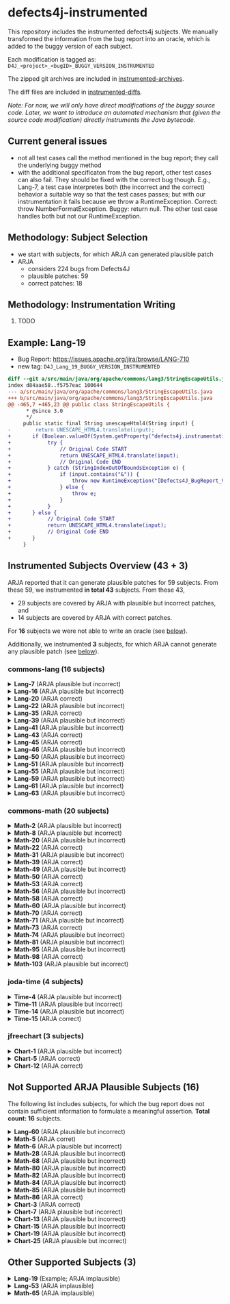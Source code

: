 # defects4j-instrumented

This repository includes the instrumented defects4j subjects. We manually transformed the information from the bug report into an oracle, which is added to the buggy version of each subject.

Each modification is tagged as: `D4J_<project>_<bugID>_BUGGY_VERSION_INSTRUMENTED`

The zipped git archives are included in [instrumented-archives](./instrumented-archives).

The diff files are included in [instrumented-diffs](./instrumented-diffs).

*Note: For now, we will only have direct modifications of the buggy source code. Later, we want to introduce an automated mechanism that (given the source code modification) directly instruments the Java bytecode.*

## Current general issues

* not all test cases call the method mentioned in the bug report; they call the underlying buggy method
* with the additional specificaton from the bug report, other test cases can also fail. They should be fixed with the correct bug though. E.g., Lang-7, a test case interpretes both (the incorrect and the correct) behavior a suitable way so that the test cases passes; but with our instrumentation it fails because we throw a RuntimeException. Correct: throw NumberFormatException. Buggy: return null. The other test case handles both but not our RuntimeException.

## Methodology: Subject Selection

* we start with subjects, for which ARJA can generated plausible patch
* ARJA
	* considers 224 bugs from Defects4J
	* plausible patches: 59
	* correct patches: 18

## Methodology: Instrumentation Writing

1. TODO

## Example: Lang-19

* Bug Report: https://issues.apache.org/jira/browse/LANG-710
* new tag: `D4J_Lang_19_BUGGY_VERSION_INSTRUMENTED`

```diff
diff --git a/src/main/java/org/apache/commons/lang3/StringEscapeUtils.java b/src/main/java/org/apache/commons/lang3/StringEscapeUtils.java
index d84aae58..f5757eac 100644
--- a/src/main/java/org/apache/commons/lang3/StringEscapeUtils.java
+++ b/src/main/java/org/apache/commons/lang3/StringEscapeUtils.java
@@ -465,7 +465,23 @@ public class StringEscapeUtils {
      * @since 3.0
      */
     public static final String unescapeHtml4(String input) {
-        return UNESCAPE_HTML4.translate(input);
+       if (Boolean.valueOf(System.getProperty("defects4j.instrumentation.enabled"))) {
+            try {
+                // Original Code START
+                return UNESCAPE_HTML4.translate(input);
+                // Original Code END
+            } catch (StringIndexOutOfBoundsException e) {
+                if (input.contains("&")) {
+                    throw new RuntimeException("[Defects4J_BugReport_Violation]");
+                } else {
+                    throw e;
+                }
+            }
+       } else {
+            // Original Code START
+            return UNESCAPE_HTML4.translate(input);
+            // Original Code END
+       }
     }
```

## Instrumented Subjects Overview (43 + 3)

ARJA reported that it can generate plausible patches for 59 subjects. From these 59, we instrumented **in total 43** subjects. From these 43,

* 29 subjects are covered by ARJA with plausible but incorrect patches, and
* 14 subjects are covered by ARJA with correct patches.

For **16** subjects we were not able to write an oracle (see [below](#not-supported-arja-plausible-subjects-17)).

Additionally, we instrumented **3** subjects, for which ARJA cannot generate any plausible patch (see [below](#other-supported-subjects-3)).



### commons-lang (16 subjects)

<details>
<summary><b>Lang-7</b> (ARJA plausible but incorrect)</summary>

* Bug Report: https://issues.apache.org/jira/browse/LANG-822
* new tag: `D4J_Lang_7_BUGGY_VERSION_INSTRUMENTED`
* [lang_7.zip](./instrumented-archives/lang_7.zip), [lang_7.diff](./instrumented-diffs/lang_7.diff)

</details>

<details>
<summary><b>Lang-16</b> (ARJA plausible but incorrect)</summary>

* Bug Report: https://issues.apache.org/jira/browse/LANG-746
* new tag: `D4J_Lang_16_BUGGY_VERSION_INSTRUMENTED`
* [lang_16.zip](./instrumented-archives/lang_16.zip), [lang_16.diff](./instrumented-diffs/lang_16.diff)

</details>

<details>
<summary><b>Lang-20</b> (ARJA correct)</summary>

* Bug Report: https://issues.apache.org/jira/browse/LANG-703
* new tag: `D4J_Lang_20_BUGGY_VERSION_INSTRUMENTED`
* [lang_20.zip](./instrumented-archives/lang_20.zip), [lang_20.diff](./instrumented-diffs/lang_20.diff)

</details>

<details>
<summary><b>Lang-22</b> (ARJA plausible but incorrect)</summary>

* Bug Report: https://issues.apache.org/jira/browse/LANG-662
* new tag: `D4J_Lang_22_BUGGY_VERSION_INSTRUMENTED`
* [lang_22.zip](./instrumented-archives/lang_22.zip), [lang_22.diff](./instrumented-diffs/lang_22.diff)

</details>

<details>
<summary><b>Lang-35</b> (ARJA correct)</summary>

* Bug Report: https://issues.apache.org/jira/browse/LANG-571
* new tag: `D4J_Lang_35_BUGGY_VERSION_INSTRUMENTED`
* [lang_35.zip](./instrumented-archives/lang_35.zip), [lang_35.diff](./instrumented-diffs/lang_35.diff)

</details>

<details>
<summary><b>Lang-39</b> (ARJA plausible but incorrect)</summary>

* Bug Report: https://issues.apache.org/jira/browse/LANG-552
* new tag: `D4J_Lang_39_BUGGY_VERSION_INSTRUMENTED`
* [lang_39.zip](./instrumented-archives/lang_39.zip), [lang_39.diff](./instrumented-diffs/lang_39.diff)

</details>

<details>
<summary><b>Lang-41</b> (ARJA plausible but incorrect)</summary>

* Bug Report: https://issues.apache.org/jira/browse/LANG-535
* new tag: `D4J_Lang_41_BUGGY_VERSION_INSTRUMENTED`
* [lang_41.zip](./instrumented-archives/lang_41.zip), [lang_41.diff](./instrumented-diffs/lang_41.diff)

</details>

<details>
<summary><b>Lang-43</b> (ARJA correct)</summary>

* Bug Report: https://issues.apache.org/jira/browse/LANG-477
* new tag: `D4J_Lang_43_BUGGY_VERSION_INSTRUMENTED`
* [lang_43.zip](./instrumented-archives/lang_43.zip), [lang_43.diff](./instrumented-diffs/lang_43.diff)

</details>

<details>
<summary><b>Lang-45</b> (ARJA correct)</summary>

* Bug Report: https://issues.apache.org/jira/browse/LANG-419
* new tag: `D4J_Lang_45_BUGGY_VERSION_INSTRUMENTED`
* [lang_45.zip](./instrumented-archives/lang_45.zip), [lang_45.diff](./instrumented-diffs/lang_45.diff)

</details>

<details>
<summary><b>Lang-46</b> (ARJA plausible but incorrect)</summary>

* Bug Report: https://issues.apache.org/jira/browse/LANG-421
* new tag: `D4J_Lang_46_BUGGY_VERSION_INSTRUMENTED`
* [lang_46.zip](./instrumented-archives/lang_46.zip), [lang_46.diff](./instrumented-diffs/lang_46.diff)

</details>

<details>
<summary><b>Lang-50</b> (ARJA plausible but incorrect)</summary>

* Bug Report: https://issues.apache.org/jira/browse/LANG-368
* new tag: `D4J_Lang_50_BUGGY_VERSION_INSTRUMENTED`
* [lang_50.zip](./instrumented-archives/lang_50.zip), [lang_50.diff](./instrumented-diffs/lang_50.diff)

</details>

<details>
<summary><b>Lang-51</b> (ARJA plausible but incorrect)</summary>

* Bug Report: https://issues.apache.org/jira/browse/LANG-365
* new tag: `D4J_Lang_51_BUGGY_VERSION_INSTRUMENTED`
* [lang_51.zip](./instrumented-archives/lang_51.zip), [lang_51.diff](./instrumented-diffs/lang_51.diff)

</details>

<details>
<summary><b>Lang-55</b> (ARJA plausible but incorrect)</summary>

* Bug Report: https://issues.apache.org/jira/browse/LANG-315
* new tag: `D4J_Lang_55_BUGGY_VERSION_INSTRUMENTED`
* [lang_55.zip](./instrumented-archives/lang_55.zip), [lang_55.diff](./instrumented-diffs/lang_55.diff)

</details>

<details>
<summary><b>Lang-59</b> (ARJA plausible but incorrect)</summary>

* Bug Report: https://issues.apache.org/jira/browse/LANG-299
* new tag: `D4J_Lang_59_BUGGY_VERSION_INSTRUMENTED`
* [lang_59.zip](./instrumented-archives/lang_59.zip), [lang_59.diff](./instrumented-diffs/lang_59.diff)

</details>

<details>
<summary><b>Lang-61</b> (ARJA plausible but incorrect)</summary>

* Bug Report: https://issues.apache.org/jira/browse/LANG-294
* new tag: `D4J_Lang_61_BUGGY_VERSION_INSTRUMENTED`
* [lang_61.zip](./instrumented-archives/lang_61.zip), [lang_61.diff](./instrumented-diffs/lang_61.diff)

</details>

<details>
<summary><b>Lang-63</b> (ARJA plausible but incorrect)</summary>

* Bug Report: https://issues.apache.org/jira/browse/LANG-281
* new tag: `D4J_Lang_63_BUGGY_VERSION_INSTRUMENTED`
* [lang_63.zip](./instrumented-archives/lang_63.zip), [lang_63.diff](./instrumented-diffs/lang_63.diff)

</details>


### commons-math (20 subjects)

<details>
<summary><b>Math-2</b> (ARJA plausible but incorrect)</summary>

* Bug Report: https://issues.apache.org/jira/browse/MATH-1021
* new tag: `D4J_Math_2_BUGGY_VERSION_INSTRUMENTED`
* [math_2.zip](./instrumented-archives/math_2.zip), [math_2.diff](./instrumented-diffs/math_2.diff)

</details>

<details>
<summary><b>Math-8</b> (ARJA plausible but incorrect)</summary>

* Bug Report: https://issues.apache.org/jira/browse/MATH-942
* new tag: `D4J_Math_8_BUGGY_VERSION_INSTRUMENTED`
* [math_8.zip](./instrumented-archives/math_8.zip), [math_8.diff](./instrumented-diffs/math_8.diff)

</details>

<details>
<summary><b>Math-20</b> (ARJA plausible but incorrect)</summary>

* Bug Report: https://issues.apache.org/jira/browse/MATH-864
* new tag: `D4J_Math_20_BUGGY_VERSION_INSTRUMENTED`
* [math_20.zip](./instrumented-archives/math_20.zip), [math_20.diff](./instrumented-diffs/math_20.diff)

</details>

<details>
<summary><b>Math-22</b> (ARJA correct)</summary>

* Bug Report: https://issues.apache.org/jira/browse/MATH-859
* new tag: `D4J_Math_22_BUGGY_VERSION_INSTRUMENTED`
* [math_22.zip](./instrumented-archives/math_22.zip), [math_22.diff](./instrumented-diffs/math_22.diff)

</details>

<details>
<summary><b>Math-31</b> (ARJA plausible but incorrect)</summary>

* Bug Report: https://issues.apache.org/jira/browse/MATH-718
* new tag: `D4J_Math_31_BUGGY_VERSION_INSTRUMENTED`
* [math_31.zip](./instrumented-archives/math_31.zip), [math_31.diff](./instrumented-diffs/math_31.diff)

</details>

<details>
<summary><b>Math-39</b> (ARJA correct)</summary>

* Bug Report: https://issues.apache.org/jira/browse/MATH-227
* new tag: `D4J_Math_39_BUGGY_VERSION_INSTRUMENTED`
* [math_39.zip](./instrumented-archives/math_39.zip), [math_39.diff](./instrumented-diffs/math_39.diff)

</details>

<details>
<summary><b>Math-49</b> (ARJA plausible but incorrect)</summary>

* Bug Report: https://issues.apache.org/jira/browse/MATH-645
* new tag: `D4J_Math_49_BUGGY_VERSION_INSTRUMENTED`
* [math_49.zip](./instrumented-archives/math_49.zip), [math_49.diff](./instrumented-diffs/math_49.diff)

</details>

<details>
<summary><b>Math-50</b> (ARJA correct)</summary>

* Bug Report: https://issues.apache.org/jira/browse/MATH-631
* new tag: `D4J_Math_50_BUGGY_VERSION_INSTRUMENTED`
* [math_50.zip](./instrumented-archives/math_50.zip), [math_50.diff](./instrumented-diffs/math_50.diff)

</details>

<details>
<summary><b>Math-53</b> (ARJA correct)</summary>

* Bug Report: https://issues.apache.org/jira/browse/MATH-618
* new tag: `D4J_Math_53_BUGGY_VERSION_INSTRUMENTED`
* [math_53.zip](./instrumented-archives/math_53.zip), [math_53.diff](./instrumented-diffs/math_53.diff)

</details>

<details>
<summary><b>Math-56</b> (ARJA plausible but incorrect)</summary>

* Bug Report: https://issues.apache.org/jira/browse/MATH-552
* new tag: `D4J_Math_56_BUGGY_VERSION_INSTRUMENTED`
* [math_56.zip](./instrumented-archives/math_56.zip), [math_56.diff](./instrumented-diffs/math_56.diff)

</details>

<details>
<summary><b>Math-58</b> (ARJA correct)</summary>

* Bug Report: https://issues.apache.org/jira/browse/MATH-519
* new tag: `D4J_Math_58_BUGGY_VERSION_INSTRUMENTED`
* [math_58.zip](./instrumented-archives/math_58.zip), [math_58.diff](./instrumented-diffs/math_58.diff)

</details>

<details>
<summary><b>Math-60</b> (ARJA plausible but incorrect)</summary>

* Bug Report: https://issues.apache.org/jira/browse/MATH-414
* new tag: `D4J_Math_60_BUGGY_VERSION_INSTRUMENTED`
* [math_60.zip](./instrumented-archives/math_60.zip), [math_60.diff](./instrumented-diffs/math_60.diff)

</details>

<details>
<summary><b>Math-70</b> (ARJA correct)</summary>

* Bug Report: https://issues.apache.org/jira/browse/MATH-369
* new tag: `D4J_Math_70_BUGGY_VERSION_INSTRUMENTED`
* [math_70.zip](./instrumented-archives/math_70.zip), [math_70.diff](./instrumented-diffs/math_70.diff)

</details>

<details>
<summary><b>Math-71</b> (ARJA plausible but incorrect)</summary>

* Bug Report: https://issues.apache.org/jira/browse/MATH-358
* new tag: `D4J_Math_71_BUGGY_VERSION_INSTRUMENTED`
* [math_71.zip](./instrumented-archives/math_71.zip), [math_71.diff](./instrumented-diffs/math_71.diff)

</details>

<details>
<summary><b>Math-73</b> (ARJA correct)</summary>

* Bug Report: https://issues.apache.org/jira/browse/MATH-343
* new tag: `D4J_Math_73_BUGGY_VERSION_INSTRUMENTED`
* [math_73.zip](./instrumented-archives/math_73.zip), [math_73.diff](./instrumented-diffs/math_73.diff)

</details>

<details>
<summary><b>Math-74</b> (ARJA plausible but incorrect)</summary>

* Bug Report: https://issues.apache.org/jira/browse/MATH-338
* new tag: `D4J_Math_74_BUGGY_VERSION_INSTRUMENTED`
* [math_74.zip](./instrumented-archives/math_74.zip), [math_74.diff](./instrumented-diffs/math_74.diff)

</details>

<details>
<summary><b>Math-81</b> (ARJA plausible but incorrect)</summary>

* Bug Report: https://issues.apache.org/jira/browse/MATH-308
* new tag: `D4J_Math_81_BUGGY_VERSION_INSTRUMENTED`
* [math_81.zip](./instrumented-archives/math_81.zip), [math_81.diff](./instrumented-diffs/math_81.diff)

</details>

<details>
<summary><b>Math-95</b> (ARJA plausible but incorrect)</summary>

* Bug Report: https://issues.apache.org/jira/browse/MATH-227
* new tag: `D4J_Math_95_BUGGY_VERSION_INSTRUMENTED`
* [math_95.zip](./instrumented-archives/math_95.zip), [math_95.diff](./instrumented-diffs/math_95.diff)

</details>

<details>
<summary><b>Math-98</b> (ARJA correct)</summary>

* Bug Report: https://issues.apache.org/jira/browse/MATH-209
* new tag: `D4J_Math_98_BUGGY_VERSION_INSTRUMENTED`
* [math_98.zip](./instrumented-archives/math_98.zip), [math_98.diff](./instrumented-diffs/math_98.diff)

</details>

<details>
<summary><b>Math-103</b> (ARJA plausible but incorrect)</summary>

* Bug Report: https://issues.apache.org/jira/browse/MATH-167
* new tag: `D4J_Math_103_BUGGY_VERSION_INSTRUMENTED`
* [math_103.zip](./instrumented-archives/math_103.zip), [math_103.diff](./instrumented-diffs/math_103.diff)

</details>


### joda-time (4 subjects)

<details>
<summary><b>Time-4</b> (ARJA plausible but incorrect)</summary>

* Bug Report: https://github.com/JodaOrg/joda-time/issues/88
* new tag: `D4J_Time_4_BUGGY_VERSION_INSTRUMENTED`
* [time_4.zip](./instrumented-archives/time_4.zip), [time_4.diff](./instrumented-diffs/time_4.diff)

</details>

<details>
<summary><b>Time-11</b> (ARJA plausible but incorrect)</summary>

* Bug Report: https://github.com/JodaOrg/joda-time/issues/18
* new tag: `D4J_Time_11_BUGGY_VERSION_INSTRUMENTED`
* [time_11.zip](./instrumented-archives/time_11.zip), [time_11.diff](./instrumented-diffs/time_11.diff)

</details>

<details>
<summary><b>Time-14</b> (ARJA plausible but incorrect)</summary>

* Bug Report: https://sourceforge.net/p/joda-time/bugs/151
* new tag: `D4J_Time_14_BUGGY_VERSION_INSTRUMENTED`
* [time_14.zip](./instrumented-archives/time_14.zip), [time_14.diff](./instrumented-diffs/time_14.diff)

</details>

<details>
<summary><b>Time-15</b> (ARJA correct)</summary>

* Bug Report: https://sourceforge.net/p/joda-time/bugs/147
* new tag: `D4J_Time_15_BUGGY_VERSION_INSTRUMENTED`
* [time_15.zip](./instrumented-archives/time_15.zip), [time_15.diff](./instrumented-diffs/time_15.diff)

</details>


### jfreechart (3 subjects)

<details>
<summary><b>Chart-1</b> (ARJA plausible but incorrect)</summary>

* Bug Report: https://sourceforge.net/p/jfreechart/bugs/983
* new tag: `D4J_Chart_1_BUGGY_VERSION_INSTRUMENTED`
* [chart_1.zip](./instrumented-archives/chart_1.zip), [chart_1.diff](./instrumented-diffs/chart_1.diff)

</details>

<details>
<summary><b>Chart-5</b> (ARJA correct)</summary>

* Bug Report: https://sourceforge.net/p/jfreechart/bugs/862
* new tag: `D4J_Chart_5_BUGGY_VERSION_INSTRUMENTED`
* [chart_5.zip](./instrumented-archives/chart_5.zip), [chart_5.diff](./instrumented-diffs/chart_5.diff)

</details>

<details>
<summary><b>Chart-12</b> (ARJA correct)</summary>

* Bug Report: https://sourceforge.net/p/jfreechart/patches/213
* new tag: `D4J_Chart_12_BUGGY_VERSION_INSTRUMENTED`
* [chart_12.zip](./instrumented-archives/chart_12.zip), [chart_12.diff](./instrumented-diffs/chart_12.diff)

</details>


## Not Supported ARJA Plausible Subjects (16)

The following list includes subjects, for which the bug report does not contain sufficient information to formulate a meaningful assertion. **Total count: 16** subjects.

<details>
<summary><b>Lang-60</b> (ARJA plausible but incorrect)</summary>

* Bug Report: https://issues.apache.org/jira/browse/LANG-295

> While fixing ~~[LANG-294](https://issues.apache.org/jira/browse/LANG-294)~~ I noticed that there are two other places in StrBuilder that reference thisBuf.length and unless I'm mistaken they shouldn't.
> 

→ unclear how to formulate an assertion because the reporter just reports that some code needs change without any problem description

</details>

<details>
<summary><b>Math-5</b> (ARJA corret)</summary>

* Bug Report: https://issues.apache.org/jira/browse/MATH-934

→ only one failing test case, which is already added to the test suite in Defects4J

</details>

<details>
<summary><b>Math-6</b> (ARJA plausible but incorrect)</summary>

* Bug Report: https://issues.apache.org/jira/browse/MATH-949

> "The method LevenbergMarquardtOptimizer.getIterations() does not report the correct number of iterations; It always returns 0. A quick look at the code shows that only SimplexOptimizer calls BaseOptimizer.incrementEvaluationsCount()
> 
> I've put a test case below. Notice how the evaluations count is correctly incremented, but the iterations count is not."

The bug report says that the method always returns zero but does not say when it is correct and when it is incorrect. It provides a test case; however, this one is already included in the defects4j test suite.

</details>

<details>
<summary><b>Math-28</b> (ARJA plausible but incorrect)</summary>

* Bug Report: https://issues.apache.org/jira/browse/MATH-828

> SimplexSolver throws UnboundedSolutionException when trying to solve minimization linear programming problem. The number of exception thrown depends on the number of variables.

The bug report says that the `SimplexSolver` throws an `UnboundedSolutionException,` but it remains unclear when it is expected and when unexpected. So we might not be able to write a general oracle. Also the test throws a different exception: `MaxCountExceededException`. Both extend the `MathIllegalStateException`, which is expected *“if no solution fulfilling the constraints can be found in the allowed number of iterations”*.

</details>

<details>
<summary><b>Math-68</b> (ARJA plausible but incorrect)</summary>

* Bug Report: https://issues.apache.org/jira/browse/MATH-362

> LevenbergMarquardtOptimizer ignores the VectorialConvergenceChecker parameter passed to it. This makes it hard to specify custom stopping criteria for the optimizer.

→ The bug report does not provide enough information for an assertion.

</details>

<details>
<summary><b>Math-80</b> (ARJA plausible but incorrect)</summary>

* Bug Report: https://issues.apache.org/jira/browse/MATH-318

> Some results computed by EigenDecompositionImpl are wrong. The following case computed by Fortran Lapack fails with version 2.0

→ only one failing test case, which is already added to the test suite in Defects4J

</details>

<details>
<summary><b>Math-82</b> (ARJA plausible but incorrect)</summary>

* Bug Report: https://issues.apache.org/jira/browse/MATH-288

→ only one failing test case, which is already added to the test suite in Defects4J

</details>

<details>
<summary><b>Math-84</b> (ARJA plausible but incorrect)</summary>

* Bug Report: https://issues.apache.org/jira/browse/MATH-283

> MultiDirectional.iterateSimplex loops forever if the starting point is the correct solution.
> 

However, we cannot check for this. The class allows to set a maximum number of iterations, as done in the provided test case:

```java
multiDirectional.setMaxIterations(100);
multiDirectional.setMaxEvaluations(1000);
```

The provided test throws: `org.apache.commons.math.optimization.OptimizationException: org.apache.commons.math.MaxIterationsExceededException: Maximal number of iterations (100) exceeded`. However, but generally, this does not have to be a bug…

</details>

<details>
<summary><b>Math-85</b> (ARJA plausible but incorrect)</summary>

* Bug Report: https://issues.apache.org/jira/browse/MATH-280

The provided test case throws an `ConvergenceException`, which is generally not a bug. Without more information, we cannot formulate a general oracle. Looking at the developer-provided patch it gets clear that a `ConvergenceException` is not acceptable if `fa` or `fb` are `0`, but this information is **not** included in the report.

</details>

<details>
<summary><b>Math-86</b> (ARJA correct)</summary>

* Bug Report: https://issues.apache.org/jira/browse/MATH-274

> And it should throw an exception but it does not. I tested the matrix in R and R's cholesky decomposition method returns that the matrix is not symmetric positive definite.
> 

Condition for a check is not known; in fact this check is wrong in the current implementation and needs repair.

</details>

<details>
<summary><b>Chart-3</b> (ARJA correct)</summary>

* Bug Report: UNKNOWN

</details>

<details>
<summary><b>Chart-7</b> (ARJA plausible but incorrect)</summary>

* Bug Report: UNKNOWN

</details>

<details>
<summary><b>Chart-13</b> (ARJA plausible but incorrect)</summary>

* Bug Report: UNKNOWN

</details>

<details>
<summary><b>Chart-15</b> (ARJA plausible but incorrect)</summary>

* Bug Report: UNKNOWN

</details>

<details>
<summary><b>Chart-19</b> (ARJA plausible but incorrect)</summary>

* Bug Report: UNKNOWN

</details>

<details>
<summary><b>Chart-25</b> (ARJA plausible but incorrect)</summary>

* Bug Report: UNKNOWN

</details>

## Other Supported Subjects (3)

<details>
<summary><b>Lang-19</b> (Example; ARJA implausible)</summary>

* Bug Report: https://issues.apache.org/jira/browse/LANG-710
* new tag: `D4J_Lang_19_BUGGY_VERSION_INSTRUMENTED`
* [lang_19.zip](./instrumented-archives/lang_19.zip), [lang_19.diff](./instrumented-diffs/lang_19.diff)

</details>

<details>
<summary><b>Lang-53</b> (ARJA implausible)</summary>

* Bug Report: https://issues.apache.org/jira/browse/LANG-346
* new tag: `D4J_Lang_53_BUGGY_VERSION_INSTRUMENTED`
* [lang_53.zip](./instrumented-archives/lang_53.zip), [lang_53.diff](./instrumented-diffs/lang_53.diff)

</details>

<details>
<summary><b>Math-65</b> (ARJA implausible)</summary>

* Bug Report: https://issues.apache.org/jira/browse/MATH-377
* new tag: `D4J_Math_65_BUGGY_VERSION_INSTRUMENTED`
* [math_65.zip](./instrumented-archives/math_65.zip), [math_65.diff](./instrumented-diffs/math_65.diff)

</details>